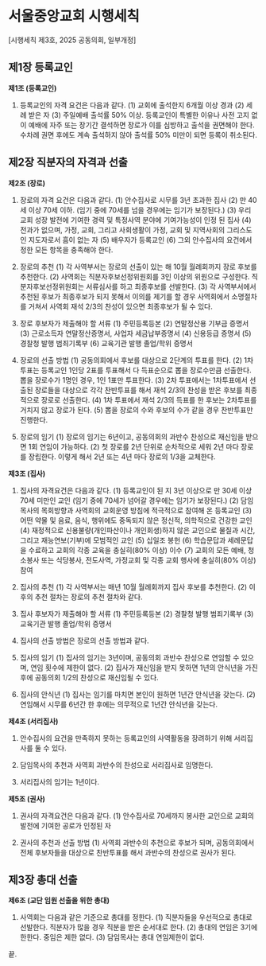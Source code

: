 # 서울중앙교회 시행세칙
[시행세칙 제3호, 2025 공동의회, 일부개정]

## 제1장 등록교인

**제1조 (등록교인)**
1. 등록교인의 자격 요건은 다음과 같다.
(1) 교회에 출석한지 6개월 이상 경과
(2) 세례 받은 자
(3) 주일예배 출석률 50% 이상. 등록교인이 특별한 이유나 사전 고지 없이 예배에 자주 또는 장기간 결석하면 장로가 이를 심방하고 출석을 권면해야 한다. 수차례 권면 후에도 계속 출석하지 않아 출석률 50% 미만이 되면 등록이 취소된다.

## 제2장 직분자의 자격과 선출

**제2조 (장로)**

1. 장로의 자격 요건은 다음과 같다.
(1) 안수집사로 시무를 3년 초과한 집사
(2) 만 40세 이상 70세 이하. (임기 중에 70세를 넘을 경우에는 임기가 보장된다.)
(3) 우리 교회 성장 발전에 기여한 경력 및 특정사역 분야에 기여가능성이 인정 된 집사
(4) 전과가 없으며, 가정, 교회, 그리고 사회생활이 가정, 교회 및 지역사회의 그리스도인 지도자로서 흠이 없는 자
(5) 배우자가 등록교인
(6) 그외 안수집사의 요건에서 정한 모든 항목을 충족해야 한다.

2. 장로의 추천
(1) 각 사역부서는 장로의 선출이 있는 해 10월 월례회까지 장로 후보를 추천한다.
(2) 사역회는 직분자후보선정위원회를 3인 이상의 위원으로 구성한다. 직분자후보선정위원회는 서류심사를 하고 최종후보를 선발한다.
(3) 각 사역부서에서 추천된 후보가 최종후보가 되지 못해서 이의를 제기를 할 경우 사역회에서 소명절차를 거쳐서 사역회 재석 2/3의 찬성이 있으면 최종후보가 될 수 있다.

3. 장로 후보자가 제출해야 할 서류
(1) 주민등록등본
(2) 연말정산용 기부금 증명서
(3) 근로소득자 연말정산증명서, 사업자 세금납부증명서
(4) 신용등급 증명서
(5) 경찰청 발행 범죄기록부
(6) 교육기관 발행 졸업/학위 증명서

4. 장로의 선출 방법
(1) 공동의회에서 후보를 대상으로 2단계의 투표를 한다.
(2) 1차 투표는 등록교인 1인당 2표를 투표해서 다 득표순으로 뽑을 장로수만큼 선출한다. 뽑을 장로수가 1명인 경우, 1인 1표만 투표한다.
(3) 2차 투표에서는 1차투표에서 선출된 장로들을 대상으로 각각 찬반투표를 해서 재석 2/3의 찬성을 받은 후보를 최종적으로 장로로 선출한다.
(4) 1차 투표에서 재석 2/3의 득표를 한 후보는 2차투표를 거치지 않고 장로가 된다.
(5) 뽑을 장로의 수와 후보의 수가 같을 경우 찬반투표만 진행한다.

5. 장로의 임기
(1) 장로의 임기는 6년이고, 공동의회의 과반수 찬성으로 재신임을 받으면 1회 연임이 가능하다.
(2) 첫 장로를 2년 단위로 순차적으로 세워 2년 마다 장로를 장립한다. 이렇게 해서 2년 또는 4년 마다 장로의 1/3을 교체한다.

**제3조 (집사)**

1. 집사의 자격요건은 다음과 같다.
(1) 등록교인이 된 지 3년 이상으로 만 30세 이상 70세 미만인 교인 (임기 중에 70세가 넘어갈 경우에는 임기가 보장된다.)
(2) 담임목사의 목회방향과 사역회의 교회운영 방침에 적극적으로 참여해 온 등록교인
(3) 어떤 약물 및 음료, 음식, 행위에도 중독되지 않은 정신적, 의학적으로 건강한 교인
(4) 재정적으로 신용불량(개인파산이나 개인회생)하지 않은 교인으로 물질과 시간, 그리고 재능연보(기부)에 모범적인 교인
(5) 십일조 봉헌
(6) 학습문답과 세례문답을 수료하고 교회의 각종 교육을 충실히(80% 이상) 이수
(7) 교회의 모든 예배, 청소봉사 또는 식당봉사, 전도사역, 가정교회 및 각종 교회 행사에 충실히(80% 이상) 참여

2. 집사의 추천
(1) 각 사역부서는 매년 10월 월례회까지 집사 후보를 추천한다.
(2) 이후의 추천 절차는 장로의 추천 절차와 같다.

3. 집사 후보자가 제출해야 할 서류
(1) 주민등록등본
(2) 경찰청 발행 범죄기록부
(3) 교육기관 발행 졸업/학위 증명서

4. 집사의 선출 방법은 장로의 선출 방법과 같다.

5. 집사의 임기
(1) 집사의 임기는 3년이며, 공동의회 과반수 찬성으로 연임할 수 있으며, 연임 횟수에 제한이 없다.
(2) 집사가 재신임을 받지 못하면 1년의 안식년을 가진 후에 공동의회 1/2의 찬성으로 재신임될 수 있다.

6. 집사의 안식년
(1) 집사는 임기를 마치면 본인이 원하면 1년간 안식년을 갖는다.
(2) 연임해서 시무를 6년간 한 후에는 의무적으로 1년간 안식년을 갖는다.

**제4조 (서리집사)**

1. 안수집사의 요건을 만족하지 못하는 등록교인의 사역활동을 장려하기 위해 서리집사를 둘 수 있다.

2. 담임목사의 추천과 사역회 과반수의 찬성으로 서리집사로 임명한다.

3. 서리집사의 임기는 1년이다.

**제5조 (권사)**

1. 권사의 자격요건은 다음과 같다.
(1) 안수집사로 70세까지 봉사한 교인으로 교회의 발전에 기여한 공로가 인정된 자

2. 권사의 추천과 선출 방법
(1) 사역회 과반수의 추천으로 후보가 되며, 공동의회에서 전체 후보자들을 대상으로 찬반투표를 해서 과반수의 찬성으로 권사가 된다.


## 제3장 총대 선출

**제6조 (교단 임원 선출을 위한 총대)**

1. 사역회는 다음과 같은 기준으로 총대를 정한다.
(1) 직분자들을 우선적으로 총대로 선발한다. 직분자가 많을 경우 직분을 받은 순서대로 한다.
(2) 총대의 연임은 3기에 한한다. 중임은 제한 없다.
(3) 담임목사는 총대 연임제한이 없다.

끝.
